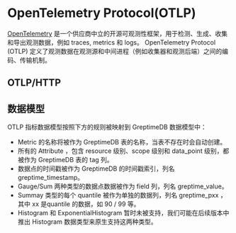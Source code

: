 # OpenTelemetry Protocol(OTLP)

[OpenTelemetry](https://opentelemetry.io/) 是一个供应商中立的开源可观测性框架，用于检测、生成、收集和导出观测数据，例如 traces, metrics 和 logs。
OpenTelemetry Protocol (OTLP) 定义了观测数据在观测源和中间进程（例如收集器和观测后端）之间的编码、传输机制。

## OTLP/HTTP

<!--@include: ../../db-cloud-shared/clients/otlp-integration.md-->

## 数据模型

OTLP 指标数据模型按照下方的规则被映射到 GreptimeDB 数据模型中：
- Metric 的名称将被作为 GreptimeDB 表的名称，当表不存在时会自动创建。
- 所有的 Attribute ，包含 resource 级别、scope 级别和 data_point 级别，都被作为 GreptimeDB 表的 tag 列。
- 数据点的时间戳被作为 GreptimeDB 的时间戳索引，列名 greptime_timestamp。
- Gauge/Sum 两种类型的数据点数据被作为 field 列，列名 greptime_value。
- Summay 类型的每个 quantile 被作为单独的数据列，列名 greptime_pxx ，其中 xx 是quantile 的数据，如  90 / 99 等。
- Histogram 和 ExponentialHistogram 暂时未被支持，我们可能在后续版本中推出 Histogram 数据类型来原生支持这两种类型。
